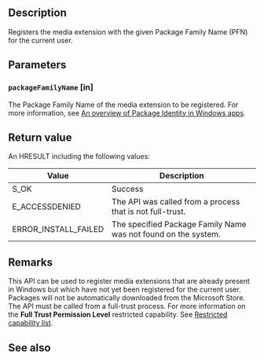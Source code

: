 ## Description

Registers the media extension with the given Package Family Name (PFN) for the current user.

## Parameters

### `packageFamilyName` [in]

The Package Family Name of the media extension to be registered. For more information, see [An overview of Package Identity in Windows apps](https://learn.microsoft.com/windows/apps/desktop/modernize/package-identity-overview).

## Return value

An HRESULT including the following values:

| Value | Description |
|-------|-------------|
| S_OK | Success |
| E_ACCESSDENIED | The API was called from a process that is not full-trust. |
| ERROR_INSTALL_FAILED | The specified Package Family Name was not found on the system. |

## Remarks

This API can be used to register media extensions that are already present in Windows but which have not yet been registered for the current user. Packages will not be automatically downloaded from the Microsoft Store. The API must be called from a full-trust process. For more information on the **Full Trust Permission Level** restricted capability. See [Restricted capability list](https://learn.microsoft.com/windows/uwp/packaging/app-capability-declarations#restricted-capability-list).

## See also